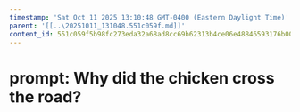 ```yaml
---
timestamp: 'Sat Oct 11 2025 13:10:48 GMT-0400 (Eastern Daylight Time)'
parent: '[[..\20251011_131048.551c059f.md]]'
content_id: 551c059f5b98fc273eda32a68ad8cc69b62313b4ce06e48846593176b009963c
---
```


# prompt: Why did the chicken cross the road?
